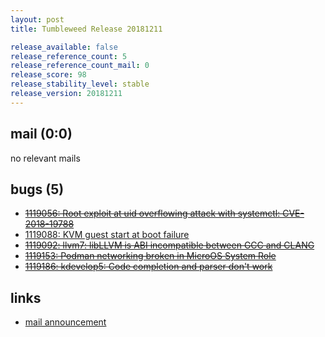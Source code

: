 ```yaml
---
layout: post
title: Tumbleweed Release 20181211

release_available: false
release_reference_count: 5
release_reference_count_mail: 0
release_score: 98
release_stability_level: stable
release_version: 20181211
---
```


## mail (0:0)

no relevant mails

## bugs (5)

<!--more-->

- ~~[1119056: Root exploit at uid overflowing attack with systemctl: CVE-2018-19788](https://bugzilla.opensuse.org/show_bug.cgi?id=1119056)~~
- [1119088: KVM guest start at boot failure](https://bugzilla.opensuse.org/show_bug.cgi?id=1119088)
- ~~[1119092: llvm7: libLLVM is ABI incompatible between GCC and CLANG](https://bugzilla.opensuse.org/show_bug.cgi?id=1119092)~~
- ~~[1119153: Podman networking broken in MicroOS System Role](https://bugzilla.opensuse.org/show_bug.cgi?id=1119153)~~
- ~~[1119186: kdevelop5: Code completion and parser don't work](https://bugzilla.opensuse.org/show_bug.cgi?id=1119186)~~



## links

- [mail announcement](https://lists.opensuse.org/opensuse-factory/2018-12/msg00075.html)
